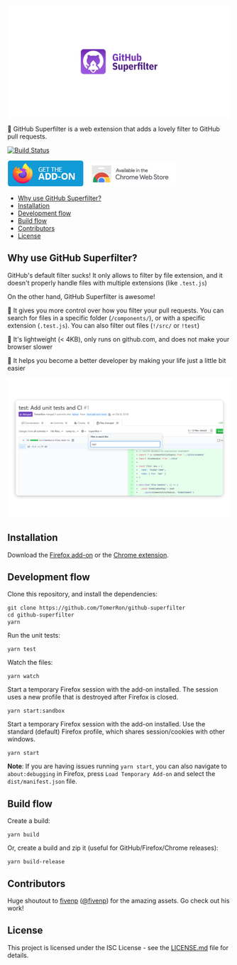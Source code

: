 [![GitHub Superfilter](assets/splash.png)](#)

🚀 GitHub Superfilter is a web extension that adds a lovely filter to GitHub pull requests.

[![Build Status](https://travis-ci.org/TomerRon/github-superfilter.svg?branch=master)](https://travis-ci.org/TomerRon/github-superfilter)

[![Get it on Firefox](assets/firefox.png)](https://addons.mozilla.org/en-US/firefox/addon/github-superfilter/) [![Get it on Chrome](assets/chrome.png)](https://chrome.google.com/webstore/detail/github-superfilter/kfpophkefjclocneelejpjbpkmboepfb)

- [Why use GitHub Superfilter?](#why-use-github-superfilter)
- [Installation](#installation)
- [Development flow](#development-flow)
- [Build flow](#build-flow)
- [Contributors](#contributors)
- [License](#license)

## Why use GitHub Superfilter?

GitHub's default filter sucks! It only allows to filter by file extension, and it doesn't properly handle files with multiple extensions (like `.test.js`)

On the other hand, GitHub Superfilter is awesome!

🎉 It gives you more control over how you filter your pull requests. You can search for files in a specific folder (`/components/`), or with a specific extension (`.test.js`). You can also filter out files (`!/src/` or `!test`)

🎉 It's lightweight (< 4KB), only runs on github.com, and does not make your browser slower

🎉 It helps you become a better developer by making your life just a little bit easier

[![Example](assets/example.png)](#)

## Installation

Download the [Firefox add-on](https://addons.mozilla.org/en-US/firefox/addon/github-superfilter/) or the [Chrome extension](https://chrome.google.com/webstore/detail/github-superfilter/kfpophkefjclocneelejpjbpkmboepfb).

## Development flow

Clone this repository, and install the dependencies:

```
git clone https://github.com/TomerRon/github-superfilter
cd github-superfilter
yarn
```

Run the unit tests:

```
yarn test
```

Watch the files:

```
yarn watch
```

Start a temporary Firefox session with the add-on installed.
The session uses a new profile that is destroyed after Firefox is closed.

```
yarn start:sandbox
```

Start a temporary Firefox session with the add-on installed.
Use the standard (default) Firefox profile, which shares session/cookies with other windows.

```
yarn start
```

**Note**: If you are having issues running `yarn start`, you can also navigate to `about:debugging` in Firefox, press `Load Temporary Add-on` and select the `dist/manifest.json` file.

## Build flow

Create a build:

```
yarn build
```

Or, create a build and zip it (useful for GitHub/Firefox/Chrome releases):

```
yarn build-release
```

## Contributors

Huge shoutout to [fivenp](https://fivenp.com/) ([@fivenp](https://github.com/fivenp)) for the amazing assets. Go check out his work!

## License

This project is licensed under the ISC License - see the [LICENSE.md](LICENSE.md) file for details.
